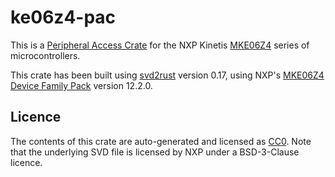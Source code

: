 # ke06z4-pac

This is a [Peripheral Access Crate] for the NXP Kinetis [MKE06Z4] series of microcontrollers.

[Peripheral Access Crate]: https://rust-embedded.github.io/book/start/registers.html
[MKE06Z4]: https://www.nxp.com/products/processors-and-microcontrollers/arm-microcontrollers/general-purpose-mcus/ke-series-cortex-m4-m0-plus/kinetis-ke06-48-mhz-mainstream-with-can-microcontrollers-mcus-based-on-arm-cortex-m0-plus-core:KE06

This crate has been built using [svd2rust] version 0.17, using NXP's [MKE06Z4 Device Family Pack] version 12.2.0.

[svd2rust]: https://github.com/rust-embedded/svd2rust
[MKE06Z4 Device Family Pack]: http://mcuxpresso.nxp.com/cmsis_pack/repo/NXP.MKE06Z4_DFP.12.2.0.pack

## Licence

The contents of this crate are auto-generated and licensed as [CC0]. Note that the underlying SVD file is licensed by NXP under a BSD-3-Clause licence.

[CC0]: https://creativecommons.org/publicdomain/zero/1.0/
